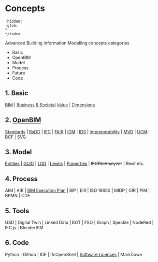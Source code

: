 # Concepts

```{toctree}
:hidden:
:glob:
*
*/index
```

Advanced Building Information Modelling concepts categories 
* Basic
* OpenBIM
* Model
* Process
* Future
* Code

## 1. Basic
[BIM] | [Business & Societal Value] | [Dimensions]

## 2. [OpenBIM]
[Standards] | [BsDD] | [IFC] | [FAIR] | [IDM] | [IDS] | [Interoperability] | [MVD] | [UCM] | [BCF] | [SVG]

## 3. Model
[Entities] | [GUID] | [LOD] | [Levels] | [Properties] | ~~IFCFileAnalyzer~~ | Revit etc.

## 4. Process
AIM | AIR | [BIM Execution Plan] | BIP |  EIR | ISO 19650 | MIDP | OIR | PIM | BPMN | CDE

## 5. Tools
USD | Digital Twin | Linked Data | BOT | FSO | Graph | Speckle | NodeRed | IFC.js | BlenderBIM

## 6. Code
Python | Github | IDE | IfcOpenShell | [Software Licences] | MarkDown 


<!--- the list of links --->
[BIM]: /Concepts/BIM
[Entities]: /Concepts/Entities
[GUID]: /Concepts/GUID
[LOD]: /Concepts/LOD
[Levels]: /Concepts/Levels
[Properties]: /Concepts/Properties

[Standards]: /Concepts/Standards
[BsDD]: /Concepts/bsDD/index
[IFC]: /Concepts/IFC
[FAIR]: /Concepts/FAIR
[IDM]: /Concepts/IDM
[IDS]: /Concepts/IDS
[Interoperability]: /Concepts/Interoperability
[MVD]: /Concepts/MVD
[UCM]: /Concepts/UCM
[BCF]: /Concepts/BCF
[SVG]: /Concepts/SVG

[Dimensions]: /Concepts/Dimensions
[Standards]: /Concepts/Standards
[Software Licences]: /Concepts/SoftwareLicences
[OpenBIM]: /Concepts/OpenBIM
[BIM Execution Plan]: /Concepts/BIMExecutionPlan
[Business & Societal Value]: /Concepts/BusinessAndSocietalValue
[Linked Data]: /Concepts/LinkedData
